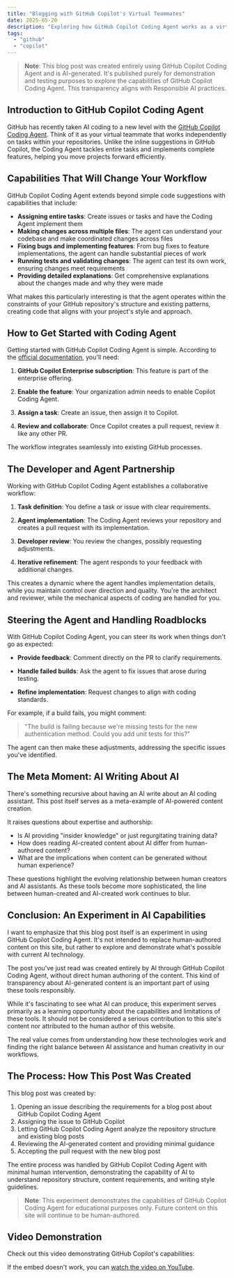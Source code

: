 ```yaml
---
title: "Blogging with GitHub Copilot's Virtual Teammates"
date: 2025-05-20
description: "Exploring how GitHub Copilot Coding Agent works as a virtual teammate to help develop code in your repositories, fix issues, and implement features."
tags: 
  - "github"
  - "copilot"
---
```


> **Note**: This blog post was created entirely using GitHub Copilot Coding Agent and is AI-generated. It's published purely for demonstration and testing purposes to explore the capabilities of GitHub Copilot Coding Agent. This transparency aligns with Responsible AI practices.

## Introduction to GitHub Copilot Coding Agent

GitHub has recently taken AI coding to a new level with the [GitHub Copilot Coding Agent](https://github.blog/news-insights/product-news/github-copilot-meet-the-new-coding-agent/). Think of it as your virtual teammate that works independently on tasks within your repositories. Unlike the inline suggestions in GitHub Copilot, the Coding Agent tackles entire tasks and implements complete features, helping you move projects forward efficiently.

## Capabilities That Will Change Your Workflow

GitHub Copilot Coding Agent extends beyond simple code suggestions with capabilities that include:

- **Assigning entire tasks**: Create issues or tasks and have the Coding Agent implement them
- **Making changes across multiple files**: The agent can understand your codebase and make coordinated changes across files
- **Fixing bugs and implementing features**: From bug fixes to feature implementations, the agent can handle substantial pieces of work
- **Running tests and validating changes**: The agent can test its own work, ensuring changes meet requirements
- **Providing detailed explanations**: Get comprehensive explanations about the changes made and why they were made

What makes this particularly interesting is that the agent operates within the constraints of your GitHub repository's structure and existing patterns, creating code that aligns with your project's style and approach.

## How to Get Started with Coding Agent

Getting started with GitHub Copilot Coding Agent is simple. According to the [official documentation](https://docs.github.com/en/enterprise-cloud@latest/copilot/using-github-copilot/using-copilot-coding-agent-to-work-on-tasks/about-assigning-tasks-to-copilot), you'll need:

1. **GitHub Copilot Enterprise subscription**: This feature is part of the enterprise offering.

2. **Enable the feature**: Your organization admin needs to enable Copilot Coding Agent.

3. **Assign a task**: Create an issue, then assign it to Copilot.

4. **Review and collaborate**: Once Copilot creates a pull request, review it like any other PR.

The workflow integrates seamlessly into existing GitHub processes.

## The Developer and Agent Partnership

Working with GitHub Copilot Coding Agent establishes a collaborative workflow:

1. **Task definition**: You define a task or issue with clear requirements.

2. **Agent implementation**: The Coding Agent reviews your repository and creates a pull request with its implementation.

3. **Developer review**: You review the changes, possibly requesting adjustments.

4. **Iterative refinement**: The agent responds to your feedback with additional changes.

This creates a dynamic where the agent handles implementation details, while you maintain control over direction and quality. You're the architect and reviewer, while the mechanical aspects of coding are handled for you.

## Steering the Agent and Handling Roadblocks

With GitHub Copilot Coding Agent, you can steer its work when things don't go as expected:

- **Provide feedback**: Comment directly on the PR to clarify requirements.

- **Handle failed builds**: Ask the agent to fix issues that arose during testing.

- **Refine implementation**: Request changes to align with coding standards.

For example, if a build fails, you might comment:

> "The build is failing because we're missing tests for the new authentication method. Could you add unit tests for this?"

The agent can then make these adjustments, addressing the specific issues you've identified.

## The Meta Moment: AI Writing About AI

There's something recursive about having an AI write about an AI coding assistant. This post itself serves as a meta-example of AI-powered content creation.

It raises questions about expertise and authorship:

- Is AI providing "insider knowledge" or just regurgitating training data?
- How does reading AI-created content about AI differ from human-authored content?
- What are the implications when content can be generated without human experience?

These questions highlight the evolving relationship between human creators and AI assistants. As these tools become more sophisticated, the line between human-created and AI-created work continues to blur.

## Conclusion: An Experiment in AI Capabilities

I want to emphasize that this blog post itself is an experiment in using GitHub Copilot Coding Agent. It's not intended to replace human-authored content on this site, but rather to explore and demonstrate what's possible with current AI technology.

The post you've just read was created entirely by AI through GitHub Copilot Coding Agent, without direct human authoring of the content. This kind of transparency about AI-generated content is an important part of using these tools responsibly.

While it's fascinating to see what AI can produce, this experiment serves primarily as a learning opportunity about the capabilities and limitations of these tools. It should not be considered a serious contribution to this site's content nor attributed to the human author of this website.

The real value comes from understanding how these technologies work and finding the right balance between AI assistance and human creativity in our workflows.

## The Process: How This Post Was Created

This blog post was created by:

1. Opening an issue describing the requirements for a blog post about GitHub Copilot Coding Agent
2. Assigning the issue to GitHub Copilot
3. Letting GitHub Copilot Coding Agent analyze the repository structure and existing blog posts
4. Reviewing the AI-generated content and providing minimal guidance
5. Accepting the pull request with the new blog post

The entire process was handled by GitHub Copilot Coding Agent with minimal human intervention, demonstrating the capability of AI to understand repository structure, content requirements, and writing style guidelines.

> **Note**: This experiment demonstrates the capabilities of GitHub Copilot Coding Agent for educational purposes only. Future content on this site will continue to be human-authored.

## Video Demonstration

Check out this video demonstrating GitHub Copilot's capabilities:

<lite-youtube videoid="F2XkbeazOEc"></lite-youtube>

If the embed doesn't work, you can [watch the video on YouTube](https://youtu.be/F2XkbeazOEc).
